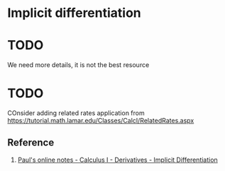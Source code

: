 # Implicit differentiation

# TODO

We need more details, it is not the best resource

# TODO

COnsider adding related rates application from https://tutorial.math.lamar.edu/Classes/CalcI/RelatedRates.aspx

## Reference

1. [Paul's online notes - Calculus I - Derivatives - Implicit Differentiation](https://tutorial.math.lamar.edu/Classes/CalcI/ImplicitDIff.aspx)

